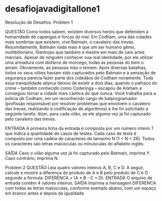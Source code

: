 # desafiojavadigitallone1
Resolução de Desafios.
Problem 1

QUESTÃO
 Como todos sabem, existem diversos heróis que defendem a humanidade de capangas 
 e forças do mal. Em Codham, uma das cidades mais sombrias que existem, vive 
 Batmain, o cavaleiro das trevas. Resumidamente, Batmain nada mais é que um ser 
 humano gênio, multibilionário, filantropo que também é mestre em mais de cem 
 artes marciais. Apesar de ninguém conhecer sua real identidade, por ele utilizar 
 uma armadura com disfarce de morcego, todas as pessoas do bem o amam. 
 Obviamente, as pessoas más o temem. Após diversas batalhas, todos os seus 
 vilões haviam sido capturados pelo Batmain e a sensação de segurança parecia 
 fazer parte dos cidadãos de Codham novamente. Toda essa tranquilidade atípica 
 deixou de existir a dois dias, quando o palhaço do crime – também conhecido como 
 Coderinga – escapou de Arkham e conseguiu tornar a cidade mais caótica do que 
 nunca. Você trabalha para a polícia de Codham, em um reconhecido cargo de 
 batprogramador (profissão responsável por resolver problemas que envolvem o 
 cavaleiro das trevas, realizando a codificação de algoritmos) e lhe foi 
 solicitado a seguinte tarefa: dizer, para cada vilão, se ele alguma vez já foi 
 capturado pelo cavaleiro das trevas.
 
 ENTRADA
 A primeira linha da entrada é composta por um número inteiro T que indica a 
 quantidade de casos de testes. Cada caso de teste é composto por uma cadeia de 
 caracteres de tamanho N (1 < N < 26). Todos os caracteres são letras maiúsculas 
 ou minúsculas do alfabeto inglês.
 
 SAÍDA
 Caso o vilão alguma vez já foi capturado pelo Batmain, imprima Y. Caso contrário, imprima N.



Problem 2
QUESTÃO
 Leia quatro valores inteiros A, B, C e D. A seguir, calcule e mostre a 
 diferença do produto de A e B pelo produto de C e D segundo a fórmula: 
 DIFERENCA = (A * B - C * D).
 ENTRADA
 O arquivo de entrada contém 4 valores inteiros.
 SAÍDA
 Imprima a mensagem DIFERENCA com todas as letras maiúsculas, conforme 
 exemplo abaixo, com um espaço em branco antes e depois da igualdade.
